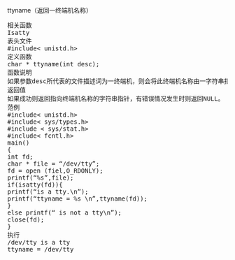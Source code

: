 ttyname（返回一终端机名称）
<pre>相关函数
Isatty
表头文件
#include< unistd.h>
定义函数
char * ttyname(int desc);
函数说明
如果参数desc所代表的文件描述词为一终端机，则会将此终端机名称由一字符串指针返回，否则返回NULL。
返回值
如果成功则返回指向终端机名称的字符串指针，有错误情况发生时则返回NULL。
范例
#include< unistd.h>
#include< sys/types.h>
#include < sys/stat.h>
#include< fcntl.h>
main()
{
int fd;
char * file = “/dev/tty”;
fd = open (fiel,O_RDONLY);
printf(“%s”,file);
if(isatty(fd)){
printf(“is a tty.\n”);
printf(“ttyname = %s \n”,ttyname(fd));
}
else printf(“ is not a tty\n”);
close(fd);
}
执行
/dev/tty is a tty
ttyname = /dev/tty</pre>